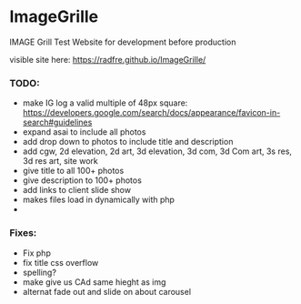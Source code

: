 # ImageGrille
IMAGE Grill Test Website for development before production

visible site here: https://radfre.github.io/ImageGrille/


### TODO:

* make IG log a valid multiple of 48px square: https://developers.google.com/search/docs/appearance/favicon-in-search#guidelines
* expand asai to include all photos
* add drop down to photos to include title and description
* add cgw, 2d elevation, 2d art, 3d elevation, 3d com, 3d Com art, 3s res, 3d res art, site work
* give title to all 100+ photos
* give description  to 100+ photos
* add links to client slide show
* makes files load in dynamically with php
* 
### Fixes:
* Fix php
* fix title css overflow
* spelling?
* make give us CAd same hieght as img
* alternat fade out and slide on about carousel
